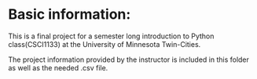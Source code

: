 # Basic information:
This is a final project for a semester long introduction to Python class(CSCI1133) at the University of Minnesota Twin-Cities.

The project information provided by the instructor is included in this folder as well as the needed .csv file.
